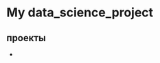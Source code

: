 # My data_science_project

## проекты
* [Проект 0. Игра: угадай число]: https://github.com/eachitaev/IDE/tree/master

